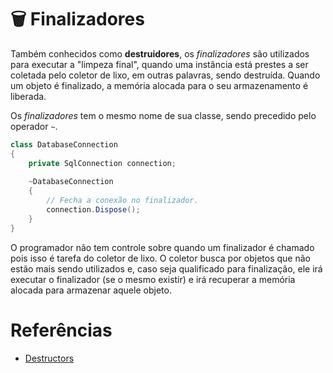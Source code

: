 # 🗑 Finalizadores 

Também conhecidos como **destruidores**, os *finalizadores* são utilizados para executar a "limpeza final", quando uma instância está prestes a ser coletada pelo coletor de lixo, em outras palavras, sendo destruída.
Quando um objeto é finalizado, a memória alocada para o seu armazenamento é liberada.

Os *finalizadores* tem o mesmo nome de sua classe, sendo precedido pelo operador `~`.

```C#
class DatabaseConnection
{
    private SqlConnection connection;
    
    ~DatabaseConnection
    {
        // Fecha a conexão no finalizador.
        connection.Dispose();
    }
}
```

O programador não tem controle sobre quando um finalizador é chamado pois isso é tarefa do coletor de lixo. O coletor busca por objetos que não estão mais sendo utilizados e, caso seja qualificado para finalização, ele irá executar
o finalizador (se o mesmo existir) e irá recuperar a memória alocada para armazenar aquele objeto.

# Referências

* [Destructors](https://docs.microsoft.com/en-us/dotnet/csharp/programming-guide/classes-and-structs/destructors)